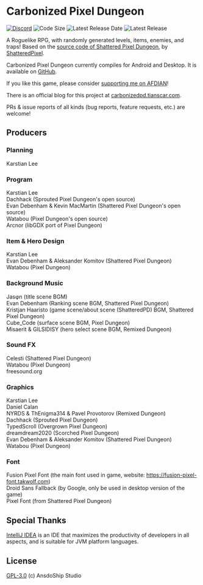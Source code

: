 # Carbonized Pixel Dungeon
[![Discord](https://img.shields.io/discord/978644808102994020?style=for-the-badge&logo=discord)](https://discord.gg/24Bykt4YfJ)
![Code Size](https://img.shields.io/github/languages/code-size/AnsdoShip/carbonized-pixel-dungeon?style=for-the-badge)
![Latest Release Date](https://img.shields.io/github/release-date-pre/AnsdoShip/carbonized-pixel-dungeon?style=for-the-badge)
![Latest Release](https://img.shields.io/github/v/release/AnsdoShip/carbonized-pixel-dungeon?include_prereleases&style=for-the-badge)

A Roguelike RPG, with randomly generated levels, items, enemies, and traps! Based on the [source code of Shattered Pixel Dungeon](https://github.com/00-Evan/shattered-pixel-dungeon), by [ShatteredPixel](https://shatteredpixel.com).

Carbonized Pixel Dungeon currently compiles for Android and Desktop. It is available on [GitHub](https://github.com/Tianscar/carbonized-pixel-dungeon/releases).

If you like this game, please consider [supporting me on AFDIAN](https://afdian.net/a/Tianscar)!

There is an official blog for this project at [carbonizedpd.tianscar.com](https://carbonizedpd.tianscar.com).

PRs & issue reports of all kinds (bug reports, feature requests, etc.) are welcome!

## Producers

### Planning  
Karstian Lee
### Program  
Karstian Lee  
Dachhack (Sprouted Pixel Dungeon's open source)  
Evan Debenham & Kevin MacMartin (Shattered Pixel Dungeon's open source)  
Watabou (Pixel Dungeon's open source)  
Arcnor (libGDX port of Pixel Dungeon)
### Item & Hero Design
Karstian Lee  
Evan Debenham & Aleksander Komitov (Shattered Pixel Dungeon)  
Watabou (Pixel Dungeon)
### Background Music  
Jasφn (title scene BGM)  
Evan Debenham (Ranking scene BGM, Shattered Pixel Dungeon)  
Kristjan Haaristo (game scene/about scene (ShatteredPD) BGM, Shattered Pixel Dungeon)  
Cube_Code (surface scene BGM, Pixel Dungeon)  
Misaerit & GILSIDISY (hero select scene BGM, Remixed Dungeon)
### Sound FX
Celesti (Shattered Pixel Dungeon)  
Watabou (Pixel Dungeon)  
freesound.org
### Graphics  
Karstian Lee  
Daniel Calan  
NYRDS & ThEnigma314 & Pavel Provotorov (Remixed Dungeon)  
Dachhack (Sprouted Pixel Dungeon)  
TypedScroll (Overgrown Pixel Dungeon)  
dreamdream2020 (Scorched Pixel Dungeon)  
Evan Debenham & Aleksander Komitov (Shattered Pixel Dungeon)  
Watabou (Pixel Dungeon)
### Font
Fusion Pixel Font (the main font used in game, website: https://fusion-pixel-font.takwolf.com)  
Droid Sans Fallback (by Google, only be used in desktop version of the game)  
Pixel Font (from Shattered Pixel Dungeon)

## Special Thanks
[IntelliJ IDEA](https://en.wikipedia.org/wiki/IntelliJ_IDEA) is an IDE that maximizes the productivity of developers in all aspects, and is suitable for JVM platform languages.

## License
[GPL-3.0](https://github.com/AnsdoShip/carbonized-pixel-dungeon/blob/main/LICENSE.txt) (c) AnsdoShip Studio
